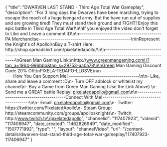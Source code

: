 {
    "title": "DWARVEN LAST STAND - Third Age Total War Gameplay",
    "description": "For 3 long days the Dwarves have been marching, trying to escape the reach of a huge Isengard army.  But the have run out of supplies and are growing tired!  They must stand their ground and FIGHT!  Enjoy this epic battle in Third Age Total War!\n\nIf you enjoyed the video don't forget to Like and Leave a comment :D\n\n-----------------------------------------PA Merchandise----------------------------------------------\n\nRepresent the Knight's of Apollo!\nBuy a T-shirt Here: http:\/\/shop.spreadshirt.com\/pixelatedapollo\/\n\n---------------------------------------------------------------------------------------------------------------\nGreen Man Gaming Link:\nhttp:\/\/www.greenmangaming.com\/?tap_a=1964-996bbb&tap_s=29753-aa0a78\n\nGreen Man Gaming Discount Code 20% Off:\nPIXELA-TEDAPO-LLOSVE\n\n----------------------------------How You Can Support Me! -----------------------------------\n\n- Like, share and leave a comment :D\n- Turn OFF adblock or whitelist my channel\n- Buy a Game from Green Man Gaming (Use the Link Above) \n- Send me a GREAT battle Replay: pixelatedapollo@gmail.com\n\n------------------------------------------Connect With Me!-----------------------------------------\n\n- Email: pixelatedapollo@gmail.com\n- Twitter: https:\/\/twitter.com\/PixelatedApollo\n- Steam Group:  http:\/\/steamcommunity.com\/groups\/apollosknights\n- Twitch: http:\/\/www.twitch.tv\/pixelatedapollo",
    "channelid": "117407923",
    "videoid": "117406947",
    "date_created": "1462826949",
    "date_modified": "1507771992",
    "type": "",
    "layout": "channelVideo",
    "url": "\/content-details\/dwarven-last-stand-third-age-total-war-gameplay\/117407923-117406947"
}